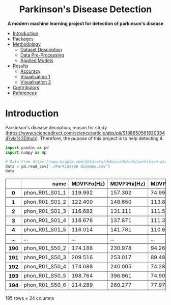 <div align="center"> <h1>Parkinson's Disease Detection</h1> </div>
<div align="center"><b>A modern machine learning project for detection of parkinson's disease</b></div>

- [Introduction](#introduction)
- [Packages](#packages)
- [Methodology](#methodology)
  - [Dataset Description](#dataset-description)
  - [Data Pre-Processing](#dataset-description)
  - [Applied Models](#applied-models)
- [Results](#results)
  - [Accuracy](#results)
  - [Visualisation 1](#visualization-1)
  - [Visualisation 2](#visualization-2)
- [Contributors](#contributors)
- [References](#references)

# Introduction

Parkinson's disease decription, reason for study (https://www.sciencedirect.com/science/article/abs/pii/S1386505618303344?via%3Dihub). Therefore, the pupose of this project is to help detecting it.


```python
import pandas as pd
import numpy as np

```


```python
# Data From https://www.kaggle.com/datasets/debasisdotcom/parkinson-disease-detection?resource=download
data = pd.read_csv('./Parkinsson disease.csv')
data
```




<div>

<table border="1" class="dataframe">
  <thead>
    <tr style="text-align: right;">
      <th></th>
      <th>name</th>
      <th>MDVP:Fo(Hz)</th>
      <th>MDVP:Fhi(Hz)</th>
      <th>MDVP:Flo(Hz)</th>
      <th>MDVP:Jitter(%)</th>
      <th>MDVP:Jitter(Abs)</th>
      <th>MDVP:RAP</th>
      <th>MDVP:PPQ</th>
      <th>Jitter:DDP</th>
      <th>MDVP:Shimmer</th>
      <th>...</th>
      <th>Shimmer:DDA</th>
      <th>NHR</th>
      <th>HNR</th>
      <th>status</th>
      <th>RPDE</th>
      <th>DFA</th>
      <th>spread1</th>
      <th>spread2</th>
      <th>D2</th>
      <th>PPE</th>
    </tr>
  </thead>
  <tbody>
    <tr>
      <th>0</th>
      <td>phon_R01_S01_1</td>
      <td>119.992</td>
      <td>157.302</td>
      <td>74.997</td>
      <td>0.00784</td>
      <td>0.00007</td>
      <td>0.00370</td>
      <td>0.00554</td>
      <td>0.01109</td>
      <td>0.04374</td>
      <td>...</td>
      <td>0.06545</td>
      <td>0.02211</td>
      <td>21.033</td>
      <td>1</td>
      <td>0.414783</td>
      <td>0.815285</td>
      <td>-4.813031</td>
      <td>0.266482</td>
      <td>2.301442</td>
      <td>0.284654</td>
    </tr>
    <tr>
      <th>1</th>
      <td>phon_R01_S01_2</td>
      <td>122.400</td>
      <td>148.650</td>
      <td>113.819</td>
      <td>0.00968</td>
      <td>0.00008</td>
      <td>0.00465</td>
      <td>0.00696</td>
      <td>0.01394</td>
      <td>0.06134</td>
      <td>...</td>
      <td>0.09403</td>
      <td>0.01929</td>
      <td>19.085</td>
      <td>1</td>
      <td>0.458359</td>
      <td>0.819521</td>
      <td>-4.075192</td>
      <td>0.335590</td>
      <td>2.486855</td>
      <td>0.368674</td>
    </tr>
    <tr>
      <th>2</th>
      <td>phon_R01_S01_3</td>
      <td>116.682</td>
      <td>131.111</td>
      <td>111.555</td>
      <td>0.01050</td>
      <td>0.00009</td>
      <td>0.00544</td>
      <td>0.00781</td>
      <td>0.01633</td>
      <td>0.05233</td>
      <td>...</td>
      <td>0.08270</td>
      <td>0.01309</td>
      <td>20.651</td>
      <td>1</td>
      <td>0.429895</td>
      <td>0.825288</td>
      <td>-4.443179</td>
      <td>0.311173</td>
      <td>2.342259</td>
      <td>0.332634</td>
    </tr>
    <tr>
      <th>3</th>
      <td>phon_R01_S01_4</td>
      <td>116.676</td>
      <td>137.871</td>
      <td>111.366</td>
      <td>0.00997</td>
      <td>0.00009</td>
      <td>0.00502</td>
      <td>0.00698</td>
      <td>0.01505</td>
      <td>0.05492</td>
      <td>...</td>
      <td>0.08771</td>
      <td>0.01353</td>
      <td>20.644</td>
      <td>1</td>
      <td>0.434969</td>
      <td>0.819235</td>
      <td>-4.117501</td>
      <td>0.334147</td>
      <td>2.405554</td>
      <td>0.368975</td>
    </tr>
    <tr>
      <th>4</th>
      <td>phon_R01_S01_5</td>
      <td>116.014</td>
      <td>141.781</td>
      <td>110.655</td>
      <td>0.01284</td>
      <td>0.00011</td>
      <td>0.00655</td>
      <td>0.00908</td>
      <td>0.01966</td>
      <td>0.06425</td>
      <td>...</td>
      <td>0.10470</td>
      <td>0.01767</td>
      <td>19.649</td>
      <td>1</td>
      <td>0.417356</td>
      <td>0.823484</td>
      <td>-3.747787</td>
      <td>0.234513</td>
      <td>2.332180</td>
      <td>0.410335</td>
    </tr>
    <tr>
      <th>...</th>
      <td>...</td>
      <td>...</td>
      <td>...</td>
      <td>...</td>
      <td>...</td>
      <td>...</td>
      <td>...</td>
      <td>...</td>
      <td>...</td>
      <td>...</td>
      <td>...</td>
      <td>...</td>
      <td>...</td>
      <td>...</td>
      <td>...</td>
      <td>...</td>
      <td>...</td>
      <td>...</td>
      <td>...</td>
      <td>...</td>
      <td>...</td>
    </tr>
    <tr>
      <th>190</th>
      <td>phon_R01_S50_2</td>
      <td>174.188</td>
      <td>230.978</td>
      <td>94.261</td>
      <td>0.00459</td>
      <td>0.00003</td>
      <td>0.00263</td>
      <td>0.00259</td>
      <td>0.00790</td>
      <td>0.04087</td>
      <td>...</td>
      <td>0.07008</td>
      <td>0.02764</td>
      <td>19.517</td>
      <td>0</td>
      <td>0.448439</td>
      <td>0.657899</td>
      <td>-6.538586</td>
      <td>0.121952</td>
      <td>2.657476</td>
      <td>0.133050</td>
    </tr>
    <tr>
      <th>191</th>
      <td>phon_R01_S50_3</td>
      <td>209.516</td>
      <td>253.017</td>
      <td>89.488</td>
      <td>0.00564</td>
      <td>0.00003</td>
      <td>0.00331</td>
      <td>0.00292</td>
      <td>0.00994</td>
      <td>0.02751</td>
      <td>...</td>
      <td>0.04812</td>
      <td>0.01810</td>
      <td>19.147</td>
      <td>0</td>
      <td>0.431674</td>
      <td>0.683244</td>
      <td>-6.195325</td>
      <td>0.129303</td>
      <td>2.784312</td>
      <td>0.168895</td>
    </tr>
    <tr>
      <th>192</th>
      <td>phon_R01_S50_4</td>
      <td>174.688</td>
      <td>240.005</td>
      <td>74.287</td>
      <td>0.01360</td>
      <td>0.00008</td>
      <td>0.00624</td>
      <td>0.00564</td>
      <td>0.01873</td>
      <td>0.02308</td>
      <td>...</td>
      <td>0.03804</td>
      <td>0.10715</td>
      <td>17.883</td>
      <td>0</td>
      <td>0.407567</td>
      <td>0.655683</td>
      <td>-6.787197</td>
      <td>0.158453</td>
      <td>2.679772</td>
      <td>0.131728</td>
    </tr>
    <tr>
      <th>193</th>
      <td>phon_R01_S50_5</td>
      <td>198.764</td>
      <td>396.961</td>
      <td>74.904</td>
      <td>0.00740</td>
      <td>0.00004</td>
      <td>0.00370</td>
      <td>0.00390</td>
      <td>0.01109</td>
      <td>0.02296</td>
      <td>...</td>
      <td>0.03794</td>
      <td>0.07223</td>
      <td>19.020</td>
      <td>0</td>
      <td>0.451221</td>
      <td>0.643956</td>
      <td>-6.744577</td>
      <td>0.207454</td>
      <td>2.138608</td>
      <td>0.123306</td>
    </tr>
    <tr>
      <th>194</th>
      <td>phon_R01_S50_6</td>
      <td>214.289</td>
      <td>260.277</td>
      <td>77.973</td>
      <td>0.00567</td>
      <td>0.00003</td>
      <td>0.00295</td>
      <td>0.00317</td>
      <td>0.00885</td>
      <td>0.01884</td>
      <td>...</td>
      <td>0.03078</td>
      <td>0.04398</td>
      <td>21.209</td>
      <td>0</td>
      <td>0.462803</td>
      <td>0.664357</td>
      <td>-5.724056</td>
      <td>0.190667</td>
      <td>2.555477</td>
      <td>0.148569</td>
    </tr>
  </tbody>
</table>
<p>195 rows × 24 columns</p>
</div>


